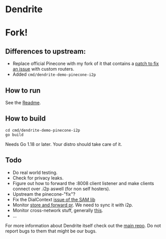 # Dendrite

# Fork!
## Differences to upstream:
- Replace official Pinecone with my fork of it that contains a [patch to fix an issue](https://github.com/BieHDC/pinecone/commit/87da81cee2e39b2f109e4a9ec156c526ae4a5616) with custom routers.
- Added `cmd/dendrite-demo-pinecone-i2p`


## How to run
See the [Readme](https://github.com/BieHDC/dendrite/tree/main/cmd/dendrite-demo-pinecone-i2p/README.md).


## How to build
```
cd cmd/dendrite-demo-pinecone-i2p
go build
```
Needs Go 1.18 or later. Your distro should take care of it.


## Todo
- Do real world testing.
- Check for privacy leaks.
- Figure out how to forward the :8008 client listener and make clients connect over .i2p aswell (for non self hosters).
- Upstream the pinecone-"fix"?
- Fix the DialContext [issue of the SAM lib](https://github.com/eyedeekay/sam3/blob/45106d2b7062a690dfad30841163b510855469df/stream.go#L117)
- Monitor [store and forward pr](https://github.com/matrix-org/dendrite/pull/2917). We need to sync it with i2p.
- Monitor cross-network stuff, generally [this](https://arewep2pyet.com/).
- ...


For more information about Dendrite itself check out the [main repo](https://github.com/matrix-org/dendrite).
Do not report bugs to them that might be our bugs.
